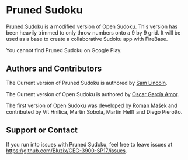 # Pruned Sudoku

[Pruned Sudoku](https://github.com/Bluzix/CEG-3900-SP17) is a modified version of Open Sudoku.  This version has been heavily trimmed to only throw numbers onto a 9 by 9 grid.  It will be used as a base to create a collaborative Sudoku app with FireBase.

You cannot find Pruned Sudoku on Google Play.

## Authors and Contributors
The Current version of Pruned Sudoku is authored by [Sam Lincoln](https://github.com/Bluzix).

The Current version of Open Sudoku is authored by [Óscar García Amor](http://ogarcia.me).

The first version of Open Sudoku was developed by [Roman Mašek](https://github.com/romario333) and contributed by Vit Hnilica, Martin Sobola, Martin Helff and Diego Pierotto.

## Support or Contact
If you run into issues with Pruned Sudoku, feel free to leave issues at https://github.com/Bluzix/CEG-3900-SP17/issues.
